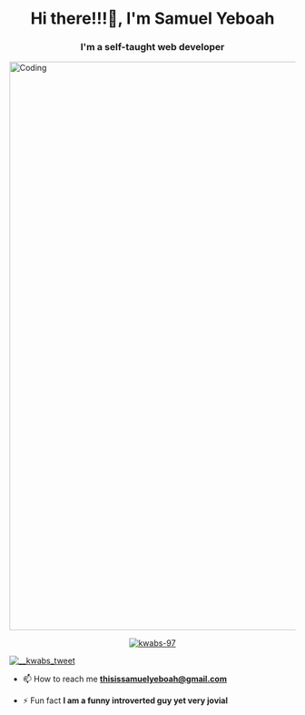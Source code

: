

<h1 align="center">Hi there!!!👋, I'm Samuel Yeboah</h1>
<h3 align="center">I'm a self-taught web developer</h3>

<img align="center" alt="Coding" width="1000" src="https://raw.githubusercontent.com/PolarBearGG/PolarBearGG/master/web-developer.gif" />


<p align="center"> <a href="https://github.com/ryo-ma/github-profile-trophy"><img src="https://github-profile-trophy.vercel.app/?username=kwabs-97" alt="kwabs-97" /></a> </p>

<p align="left"> <a href="https://twitter.com/__kwabs_tweet" target="blank"><img src="https://img.shields.io/twitter/follow/__kwabs_tweet?logo=twitter&style=for-the-badge" alt="__kwabs_tweet" /></a> </p>

- 📫 How to reach me **thisissamuelyeboah@gmail.com**

- ⚡ Fun fact **I am a funny introverted guy yet very jovial**






